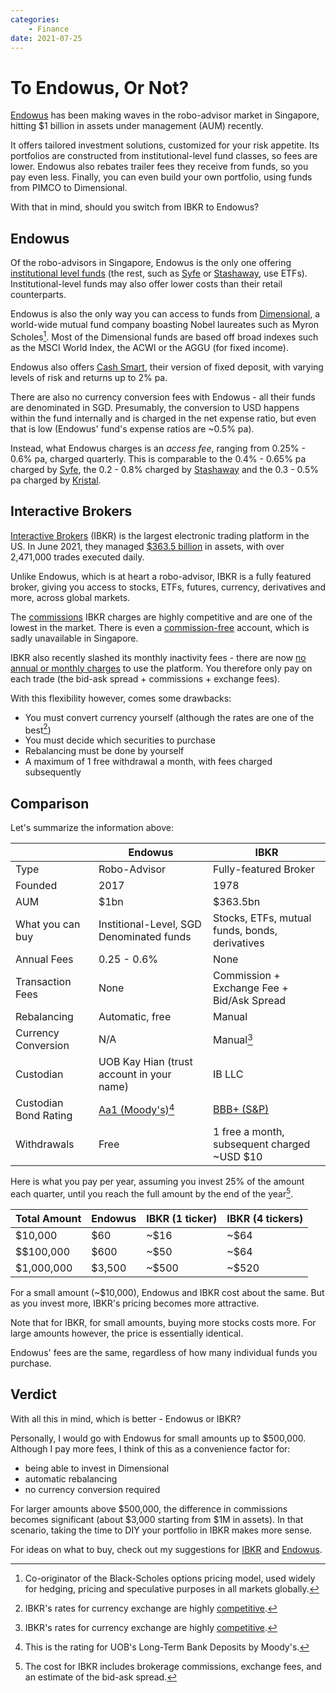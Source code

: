 ```yaml
---
categories:
    - Finance
date: 2021-07-25
---
```


# To Endowus, Or Not?

[Endowus][endowus] has been making waves in the robo-advisor market in Singapore, hitting $1 billion in assets under management (AUM) recently.

It offers tailored investment solutions, customized for your risk appetite. Its portfolios are constructed from institutional-level fund classes, so fees are lower. Endowus also rebates trailer fees they receive from funds, so you pay even less. Finally, you can even build your own portfolio, using funds from PIMCO to Dimensional.

With that in mind, should you switch from IBKR to Endowus?

<!-- more -->

## Endowus

Of the robo-advisors in Singapore, Endowus is the only one offering [institutional level funds][fund-smart-in-depth] (the rest, such as [Syfe][syfe] or [Stashaway][stashaway], use ETFs). Institutional-level funds may also offer lower costs than their retail counterparts.

Endowus is also the only way you can access to funds from [Dimensional][dimensional], a world-wide mutual fund company boasting Nobel laureates such as Myron Scholes[^scholes]. Most of the Dimensional funds are based off broad indexes such as the MSCI World Index, the ACWI or the AGGU (for fixed income).

Endowus also offers [Cash Smart][cash-smart], their version of fixed deposit, with varying levels of risk and returns up to 2% pa.

There are also no currency conversion fees with Endowus - all their funds are denominated in SGD. Presumably, the conversion to USD happens within the fund internally and is charged in the net expense ratio, but even that is low (Endowus' fund's expense ratios are ~0.5% pa).

Instead, what Endowus charges is an _access fee_, ranging from 0.25% - 0.6% pa, charged quarterly. This is comparable to the 0.4% - 0.65% pa charged by [Syfe][syfe-pricing], the 0.2 - 0.8% charged by [Stashaway][stashaway-pricing] and the 0.3 - 0.5% pa charged by [Kristal][kristal-pricing].

## Interactive Brokers

[Interactive Brokers][ibkr] (IBKR) is the largest electronic trading platform in the US. In June 2021, they managed [$363.5 billion][ibkr-aum] in assets, with over 2,471,000 trades executed daily.

Unlike Endowus, which is at heart a robo-advisor, IBKR is a fully featured broker, giving you access to stocks, ETFs, futures, currency, derivatives and more, across global markets.

The [commissions][ibkr-commissions] IBKR charges are highly competitive and are one of the lowest in the market. There is even a [commission-free][ibkr-lite] account, which is sadly unavailable in Singapore.

IBKR also recently slashed its monthly inactivity fees - there are now [no annual or monthly charges][ibkr-monthly-fees] to use the platform. You therefore only pay on each trade (the bid-ask spread + commissions + exchange fees).

With this flexibility however, comes some drawbacks:

-   You must convert currency yourself (although the rates are one of the best[^ibkr-currency])
-   You must decide which securities to purchase
-   Rebalancing must be done by yourself
-   A maximum of 1 free withdrawal a month, with fees charged subsequently

## Comparison

Let's summarize the information above:

|                       | Endowus                                   | IBKR                                           |
| --------------------- | ----------------------------------------- | ---------------------------------------------- |
| Type                  | Robo-Advisor                              | Fully-featured Broker                          |
| Founded               | 2017                                      | 1978                                           |
| AUM                   | $1bn                                      | $363.5bn                                       |
| What you can buy      | Institional-Level, SGD Denominated funds  | Stocks, ETFs, mutual funds, bonds, derivatives |
| Annual Fees           | 0.25 - 0.6%                               | None                                           |
| Transaction Fees      | None                                      | Commission + Exchange Fee + Bid/Ask Spread     |
| Rebalancing           | Automatic, free                           | Manual                                         |
| Currency Conversion   | N/A                                       | Manual[^ibkr-currency]                         |
| Custodian             | UOB Kay Hian (trust account in your name) | IB LLC                                         |
| Custodian Bond Rating | [Aa1 (Moody's)[^uob-rating]][uob-rating]  | [BBB+ (S&P)][ibkr-rating]                      |
| Withdrawals           | Free                                      | 1 free a month, subsequent charged ~USD $10    |

Here is what you pay per year, assuming you invest 25% of the amount each quarter, until you reach the full amount by the end of the year[^assumptions].

| Total Amount | Endowus | IBKR (1 ticker) | IBKR (4 tickers) |
| ------------ | ------- | --------------- | ---------------- |
| $10,000      | $60     | ~$16            | ~$64             |
| $$100,000    | $600    | ~$50            | ~$64             |
| $1,000,000   | $3,500  | ~$500           | ~$520            |

For a small amount (~$10,000), Endowus and IBKR cost about the same. But as you invest more, IBKR's pricing becomes more attractive.

Note that for IBKR, for small amounts, buying more stocks costs more. For large amounts however, the price is essentially identical.

Endowus' fees are the same, regardless of how many individual funds you purchase.

## Verdict

With all this in mind, which is better - Endowus or IBKR?

Personally, I would go with Endowus for small amounts up to $500,000. Although I pay more fees, I think of this as a convenience factor for:

-   being able to invest in Dimensional
-   automatic rebalancing
-   no currency conversion required

For larger amounts above $500,000, the difference in commissions becomes significant (about $3,000 starting from $1M in assets). In that scenario, taking the time to DIY your portfolio in IBKR makes more sense.

For ideas on what to buy, check out my suggestions for [IBKR](2021-01-16-my-investment-portfolio.md) and [Endowus](2021-07-25-my-endowus-portfolio.md).

[endowus]: https://endowus.com/
[fund-smart-in-depth]: https://endowus.com/insights/endowus-fund-smart-in-depth-review/
[syfe]: https://www.syfe.com/core-growth
[stashaway]: https://www.stashaway.sg/how-we-invest
[dimensional]: https://sg.dimensional.com/
[cash-smart]: https://endowus.com/cash-smart
[syfe-pricing]: https://www.syfe.com/pricing
[stashaway-pricing]: https://www.stashaway.sg/pricing
[kristal-pricing]: https://www.kristal.ai/pricing
[ibkr-aum]: https://investors.interactivebrokers.com/ir/main.php?file=latestMetricPR
[ibkr]: https://www.interactivebrokers.com/en/home.php
[ibkr-commissions]: https://www.interactivebrokers.com/en/index.php?f=1340
[ibkr-lite]: https://www.interactivebrokers.com/en/index.php?f=45196
[ibkr-monthly-fees]: https://www.interactivebrokers.com/en/index.php?f=4969
[uob-rating]: https://www.uobgroup.com/investor-relations/capital-and-funding-information/credit-ratings.html
[ibkr-rating]: https://www.interactivebrokers.com/en/index.php?f=2334

[^scholes]: Co-originator of the Black-Scholes options pricing model, used widely for hedging, pricing and speculative purposes in all markets globally.
[^uob-rating]: This is the rating for UOB's Long-Term Bank Deposits by Moody's.
[^ibkr-currency]: IBKR's rates for currency exchange are highly [competitive](https://investmentmoats.com/uncategorized/convert-currencies-interactive-brokers/).
[^assumptions]: The cost for IBKR includes brokerage commissions, exchange fees, and an estimate of the bid-ask spread.
